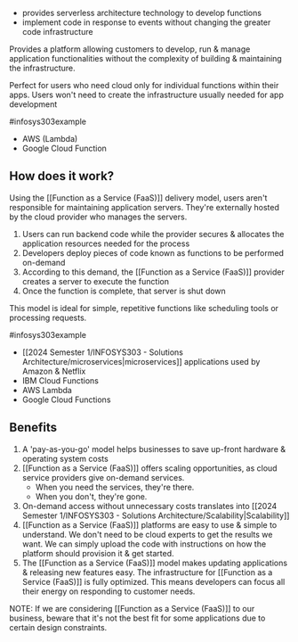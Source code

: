 - provides serverless architecture technology to develop functions
- implement code in response to events without changing the greater code infrastructure

Provides a platform allowing customers to develop, run & manage application functionalities without the complexity of building & maintaining the infrastructure.

Perfect for users who need cloud only for individual functions within their apps. Users won't need to create the infrastructure usually needed for app development

#infosys303example 
- AWS (Lambda)
- Google Cloud Function

## How does it work?
Using the [[Function as a Service (FaaS)]] delivery model, users aren't responsible for maintaining application servers. They're externally hosted by the cloud provider who manages the servers.

1. Users can run backend code while the provider secures & allocates the application resources needed for the process
2. Developers deploy pieces of code known as functions to be performed on-demand
3. According to this demand, the [[Function as a Service (FaaS)]] provider creates a server to execute the function
4. Once the function is complete, that server is shut down

This model is ideal for simple, repetitive functions like scheduling tools or processing requests.

#infosys303example 
- [[2024 Semester 1/INFOSYS303 - Solutions Architecture/microservices|microservices]] applications used by Amazon & Netflix
- IBM Cloud Functions
- AWS Lambda
- Google Cloud Functions

## Benefits
1. A 'pay-as-you-go' model helps businesses to save up-front hardware & operating system costs
2. [[Function as a Service (FaaS)]] offers scaling opportunities, as cloud service providers give on-demand services. 
	- When you need the services, they're there. 
	- When you don't, they're gone.
3. On-demand access without unnecessary costs translates into [[2024 Semester 1/INFOSYS303 - Solutions Architecture/Scalability|Scalability]]
4. [[Function as a Service (FaaS)]] platforms are easy to use & simple to understand. We don't need to be cloud experts to get the results we want. We can simply upload the code with instructions on how the platform should provision it & get started.
5. The [[Function as a Service (FaaS)]] model makes updating applications & releasing new features easy. The infrastructure for [[Function as a Service (FaaS)]] is fully optimized. This means developers can focus all their energy on responding to customer needs.

NOTE: If we are considering [[Function as a Service (FaaS)]] to our business, beware that it's not the best fit for some applications due to certain design constraints. 
#
